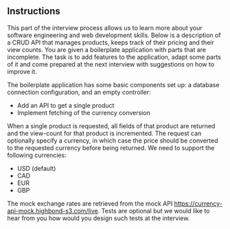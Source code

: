 ## Instructions

This part of the interview process allows us to learn more about your software engineering and web development skills. Below is a description of a CRUD API that manages products, keeps track of their pricing and their view counts. You are given a boilerplate application with parts that are incomplete. The task is to add features to the application, adapt some parts of it and come prepared at the next interview with suggestions on how to improve it.

The boilerplate application has some basic components set up: a database connection configuration, and an empty controller:
- Add an API to get a single product
- Implement fetching of the currency conversion

When a single product is requested, all fields of that product are returned and the view-count for that product is incremented. The request can optionally specify a currency, in which case the price should be converted to the requested currency before being returned. We need to support the following currencies:
*	USD (default)
*	CAD
*	EUR
*	GBP

The mock exchange rates are retrieved from the mock API https://currency-api-mock.highbond-s3.com/live. Tests are optional but we would like to hear from you how would you design such tests at the interview.
